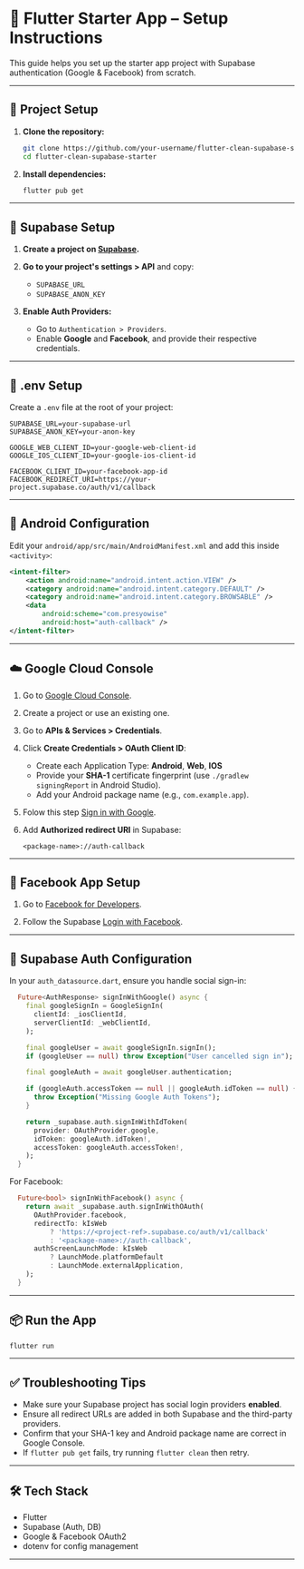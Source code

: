 # 🚀 Flutter Starter App – Setup Instructions

This guide helps you set up the starter app project with Supabase authentication (Google & Facebook) from scratch.

---

## 📁 Project Setup

1. **Clone the repository:**

   ```bash
   git clone https://github.com/your-username/flutter-clean-supabase-starter.git
   cd flutter-clean-supabase-starter
   ```

2. **Install dependencies:**

   ```bash
   flutter pub get
   ```

---

## 🧪 Supabase Setup

1. **Create a project on [Supabase](https://supabase.com).**

2. **Go to your project's settings > API** and copy:

   * `SUPABASE_URL`
   * `SUPABASE_ANON_KEY`

3. **Enable Auth Providers:**

   * Go to `Authentication > Providers`.
   * Enable **Google** and **Facebook**, and provide their respective credentials.

---

## 🔐 .env Setup

Create a `.env` file at the root of your project:

```env
SUPABASE_URL=your-supabase-url
SUPABASE_ANON_KEY=your-anon-key

GOOGLE_WEB_CLIENT_ID=your-google-web-client-id
GOOGLE_IOS_CLIENT_ID=your-google-ios-client-id

FACEBOOK_CLIENT_ID=your-facebook-app-id
FACEBOOK_REDIRECT_URI=https://your-project.supabase.co/auth/v1/callback
```

---

## 🤭 Android Configuration

Edit your `android/app/src/main/AndroidManifest.xml` and add this inside `<activity>`:

```xml
<intent-filter>
    <action android:name="android.intent.action.VIEW" />
    <category android:name="android.intent.category.DEFAULT" />
    <category android:name="android.intent.category.BROWSABLE" />
    <data
        android:scheme="com.presyowise"
        android:host="auth-callback" />
</intent-filter>
```

---

## ☁️ Google Cloud Console

1. Go to [Google Cloud Console](https://console.cloud.google.com/).
2. Create a project or use an existing one.
3. Go to **APIs & Services > Credentials**.
4. Click **Create Credentials > OAuth Client ID**:

   * Create each Application Type: **Android**, **Web**, **IOS**
   * Provide your **SHA-1** certificate fingerprint (use `./gradlew signingReport` in Android Studio).
   * Add your Android package name (e.g., `com.example.app`).
5. Folow this step [Sign in with Google](https://supabase.com/docs/guides/auth/social-login/auth-google?queryGroups=platform&platform=flutter&queryGroups=environment&environment=client).
6. Add **Authorized redirect URI** in Supabase:

   ```
   <package-name>://auth-callback
   ```

---

## 📘 Facebook App Setup

1. Go to [Facebook for Developers](https://developers.facebook.com/).

2. Follow the Supabase [Login with Facebook](https://supabase.com/docs/guides/auth/social-login/auth-facebook?queryGroups=language&language=flutter&queryGroups=environment&environment=client).

---

## 🧠 Supabase Auth Configuration

In your `auth_datasource.dart`, ensure you handle social sign-in:

```dart
  Future<AuthResponse> signInWithGoogle() async {
    final googleSignIn = GoogleSignIn(
      clientId: _iosClientId,
      serverClientId: _webClientId,
    );

    final googleUser = await googleSignIn.signIn();
    if (googleUser == null) throw Exception("User cancelled sign in");

    final googleAuth = await googleUser.authentication;

    if (googleAuth.accessToken == null || googleAuth.idToken == null) {
      throw Exception("Missing Google Auth Tokens");
    }

    return _supabase.auth.signInWithIdToken(
      provider: OAuthProvider.google,
      idToken: googleAuth.idToken!,
      accessToken: googleAuth.accessToken!,
    );
  }
```

For Facebook:

```dart
  Future<bool> signInWithFacebook() async {
    return await _supabase.auth.signInWithOAuth(
      OAuthProvider.facebook,
      redirectTo: kIsWeb
          ? 'https://<project-ref>.supabase.co/auth/v1/callback'
          : '<package-name>://auth-callback',
      authScreenLaunchMode: kIsWeb
          ? LaunchMode.platformDefault
          : LaunchMode.externalApplication,
    );
  }
```

---

## 📦 Run the App

```bash
flutter run
```

---

## ✅ Troubleshooting Tips

* Make sure your Supabase project has social login providers **enabled**.
* Ensure all redirect URLs are added in both Supabase and the third-party providers.
* Confirm that your SHA-1 key and Android package name are correct in Google Console.
* If `flutter pub get` fails, try running `flutter clean` then retry.

---

## 🛠️ Tech Stack

* Flutter
* Supabase (Auth, DB)
* Google & Facebook OAuth2
* dotenv for config management

---
